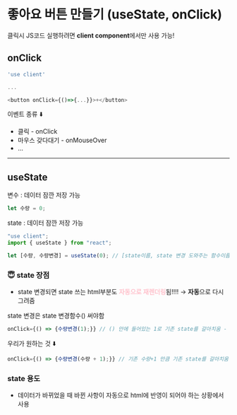 # 좋아요 버튼 만들기 (useState, onClick)

클릭시 JS코드 실행하려면 **client component**에서만 사용 가능!

## onClick

```javascript
'use client'

...

<button onClick={()=>{...}}>+</button>
```

이벤트 종류 ⬇️

- 클릭 - onClick
- 마우스 갖다대기 - onMouseOver
- ...

---

## useState

변수 : 데이터 잠깐 저장 가능

```javascript
let 수량 = 0;
```

state : 데이터 잠깐 저장 가능

```javascript
"use client";
import { useState } from "react";

let [수량, 수량변경] = useState(0); // [state이름, state 변경 도와주는 함수이름] = state 하나 만든 것 (초기값 - 숫자, 문자, 배열 다 가능)
```

### 😇 state 장점

- state 변경되면 state 쓰는 html부분도 <span style="color: pink">**자동으로 재렌더링**</span>됨!!!!
  &rarr; **자동**으로 다시 그려줌

state 변경은 state 변경함수() 써야함

```javascript
onClick={() => {수량변경(1);}} // () 안에 들어있는 1로 기존 state를 갈아치움 - X
```

우리가 원하는 것 ⬇️

```javascript
onClick={() => {수량변경(수량 + 1);}} // 기존 수량+1 만큼 기존 state를 갈아치움 - O
```

### state 용도

- 데이터가 바뀌었을 때 바뀐 사항이 자동으로 html에 반영이 되어야 하는 상황에서 사용
